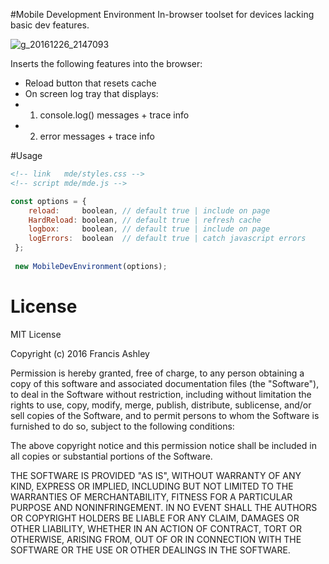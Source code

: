 #Mobile Development Environment
In-browser toolset for devices lacking basic dev features.

![g_20161226_2147093](https://cloud.githubusercontent.com/assets/12685308/21486950/dc803590-cbb5-11e6-922e-78e4a59ad59c.gif)

Inserts the following features into the browser:
- Reload button that resets cache
- On screen log tray that displays:
- 1) console.log() messages + trace info
- 2) error messages + trace info

#Usage
```html
<!-- link   mde/styles.css -->
<!-- script mde/mde.js -->
```
```javascript
const options = {
    reload:     boolean, // default true | include on page
    HardReload: boolean, // default true | refresh cache
    logbox:     boolean, // default true | include on page
    logErrors:  boolean  // default true | catch javascript errors
 };
 
 new MobileDevEnvironment(options);
 ```

# License

MIT License

Copyright (c) 2016 Francis Ashley

Permission is hereby granted, free of charge, to any person obtaining a copy
of this software and associated documentation files (the "Software"), to deal
in the Software without restriction, including without limitation the rights
to use, copy, modify, merge, publish, distribute, sublicense, and/or sell
copies of the Software, and to permit persons to whom the Software is
furnished to do so, subject to the following conditions:

The above copyright notice and this permission notice shall be included in all
copies or substantial portions of the Software.

THE SOFTWARE IS PROVIDED "AS IS", WITHOUT WARRANTY OF ANY KIND, EXPRESS OR
IMPLIED, INCLUDING BUT NOT LIMITED TO THE WARRANTIES OF MERCHANTABILITY,
FITNESS FOR A PARTICULAR PURPOSE AND NONINFRINGEMENT. IN NO EVENT SHALL THE
AUTHORS OR COPYRIGHT HOLDERS BE LIABLE FOR ANY CLAIM, DAMAGES OR OTHER
LIABILITY, WHETHER IN AN ACTION OF CONTRACT, TORT OR OTHERWISE, ARISING FROM,
OUT OF OR IN CONNECTION WITH THE SOFTWARE OR THE USE OR OTHER DEALINGS IN THE
SOFTWARE.
